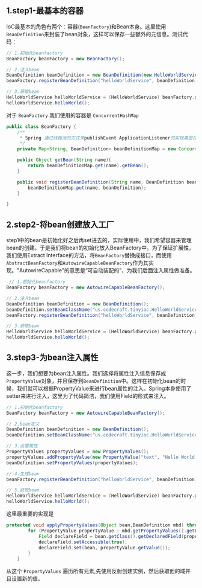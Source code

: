 ## 1.step1-最基本的容器

IoC最基本的角色有两个：容器(`BeanFactory`)和Bean本身。这里使用`BeanDefinition`来封装了bean对象，这样可以保存一些额外的元信息。测试代码：

```java
// 1.初始化beanfactory
BeanFactory beanFactory = new BeanFactory();

// 2.注入bean
BeanDefinition beanDefinition = new BeanDefinition(new HelloWorldService());
beanFactory.registerBeanDefinition("helloWorldService", beanDefinition);

// 3.获取bean
HelloWorldService helloWorldService = (HelloWorldService) beanFactory.getBean("helloWorldService");
helloWorldService.helloWorld();
```

对于 `BeanFactory` 我们使用的容器是 `ConcurrentHashMap` 

```java
public class BeanFactory {
    /**
     * Spring 通过线程池的方式来publishEvent ApplicationListener的实现类是在线程中运行的
     */
    private Map<String, BeanDefinition> beanDefinitionMap = new ConcurrentHashMap<>();

    public Object getBean(String name){
        return beanDefinitionMap.get(name).getBean();
    }

    public void registerBeanDefinition(String name, BeanDefinition beanDefinition) {
        beanDefinitionMap.put(name, beanDefinition);
    }

}

```

## 2.step2-将bean创建放入工厂

step1中的bean是初始化好之后再set进去的，实际使用中，我们希望容器来管理bean的创建。于是我们将bean的初始化放入BeanFactory中。为了保证扩展性，我们使用Extract Interface的方法，将`BeanFactory`替换成接口，而使用`AbstractBeanFactory`和`AutowireCapableBeanFactory`作为其实现。"AutowireCapable"的意思是“可自动装配的”，为我们后面注入属性做准备。

```java
 // 1.初始化beanfactory
BeanFactory beanFactory = new AutowireCapableBeanFactory();

// 2.注入bean
BeanDefinition beanDefinition = new BeanDefinition();
beanDefinition.setBeanClassName("us.codecraft.tinyioc.HelloWorldService");
beanFactory.registerBeanDefinition("helloWorldService", beanDefinition);

// 3.获取bean
HelloWorldService helloWorldService = (HelloWorldService) beanFactory.getBean("helloWorldService");
helloWorldService.helloWorld();
```

## 3.step3-为bean注入属性



这一步，我们想要为bean注入属性。我们选择将属性注入信息保存成`PropertyValue`对象，并且保存到`BeanDefinition`中。这样在初始化bean的时候，我们就可以根据PropertyValue来进行bean属性的注入。Spring本身使用了setter来进行注入，这里为了代码简洁，我们使用Field的形式来注入。

```java
// 1.初始化beanfactory
BeanFactory beanFactory = new AutowireCapableBeanFactory();

// 2.bean定义
BeanDefinition beanDefinition = new BeanDefinition();
beanDefinition.setBeanClassName("us.codecraft.tinyioc.HelloWorldService");

// 3.设置属性
PropertyValues propertyValues = new PropertyValues();
propertyValues.addPropertyValue(new PropertyValue("text", "Hello World!"));
beanDefinition.setPropertyValues(propertyValues);

// 4.生成bean
beanFactory.registerBeanDefinition("helloWorldService", beanDefinition);

// 5.获取bean
HelloWorldService helloWorldService = (HelloWorldService) beanFactory.getBean("helloWorldService");
helloWorldService.helloWorld();
```

这里最重要的实现是

```java
protected void applyPropertyValues(Object bean,BeanDefinition mbd) throws  Exception {
        for (PropertyValue propertyValue : mbd.getPropertyValues().getPropertyValues()) {
            Field declareField = bean.getClass().getDeclaredField(propertyValue.getName());
            declareField.setAccessible(true);
            declareField.set(bean, propertyValue.getValue());
        }
    }
```

从这个 `PropertyValues` 遍历所有元素,先使用反射创建实例，然后获取他的域并且设置新的值。
